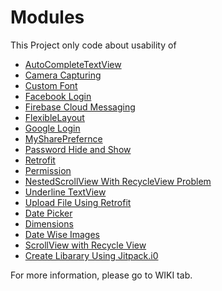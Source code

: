 # Modules

This Project only code about usability of


* [AutoCompleteTextView](https://github.com/sushildlh/Modules/wiki/AutoCompleteTextView)
* [Camera Capturing](https://github.com/sushildlh/Modules/wiki/Camera-Capturing.)
* [Custom Font](https://github.com/sushildlh/Modules/wiki/Custom-Font)
* [Facebook Login](https://github.com/sushildlh/Modules/wiki/Facebook-Login)
* [Firebase Cloud Messaging](https://github.com/sushildlh/Modules/wiki/Firebase-Cloud-Messaging)
* [FlexibleLayout](https://github.com/sushildlh/Modules/wiki/FlexibleLayout)
* [Google Login](https://github.com/sushildlh/Modules/wiki/Google-Login)
* [MySharePrefernce](https://github.com/sushildlh/Modules/wiki/MySharePrefernce)
* [Password Hide and Show](https://github.com/sushildlh/Modules/wiki/Password-Hide-and-Show)
* [Retrofit](https://github.com/sushildlh/Modules/wiki/Retrofit)
* [Permission](https://github.com/sushildlh/Modules/wiki/Permission)
* [NestedScrollView With RecycleView Problem](https://github.com/sushildlh/Modules/wiki/NestedScrollView-With-RecycleView-Problem)
* [Underline TextView](https://github.com/sushildlh/Modules/wiki/Underline-TextView)
* [Upload File Using Retrofit](https://github.com/sushildlh/Modules/wiki/Upload-File-Using-Retrofit)
* [Date Picker](https://github.com/sushildlh/Modules/wiki/Date-Picker)
* [Dimensions](https://github.com/sushildlh/Modules/wiki/Dimensions)
* [Date Wise Images](https://github.com/sushildlh/Modules/wiki/Date-Wise-Images)
* [ScrollView with Recycle View](https://github.com/sushildlh/Modules/wiki/ScrollView-with-Recycle-View)
* [Create Libarary Using Jitpack.i0](https://medium.com/@anujguptawork/how-to-create-your-own-android-library-and-publish-it-750e0f7481bf)

For more information, please go to WIKI tab.


